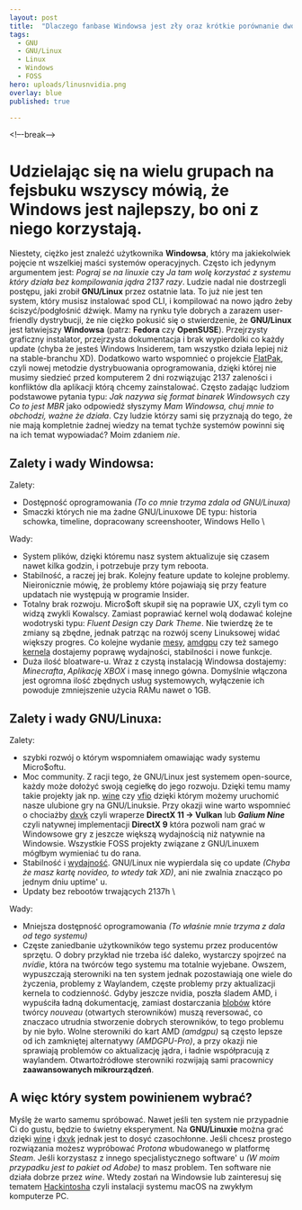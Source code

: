 ```yaml
---
layout: post
title:  "Dlaczego fanbase Windowsa jest zły oraz krótkie porównanie dwóch systemów."
tags:
  - GNU
  - GNU/Linux
  - Linux
  - Windows
  - FOSS
hero: uploads/linusnvidia.png
overlay: blue
published: true

---
```

<!–-break-–>
# Udzielając się na wielu grupach na fejsbuku wszyscy mówią, że Windows jest najlepszy, bo oni z niego korzystają.
Niestety, ciężko jest znaleźć użytkownika **Windowsa**, który ma jakiekolwiek pojęcie nt wszelkiej maści systemów operacyjnych.
Często ich jedynym argumentem jest: *Pograj se na linuxie* czy *Ja tam wolę korzystać z systemu który działa bez kompilowania jądra 2137 razy*.
Ludzie nadal nie dostrzegli postępu, jaki zrobił **GNU/Linux** przez ostatnie lata. To już nie jest ten system, który musisz instalować spod
CLI, i kompilować na nowo jądro żeby ściszyć/podgłośnić dźwięk. Mamy na rynku tyle dobrych a zarazem user-friendly dystrybucji, że nie ciężko pokusić
się o stwierdzenie, że **GNU/Linux** jest łatwiejszy **Windowsa** (patrz: **Fedora** czy **OpenSUSE**). Przejrzysty graficzny instalator, przejrzysta
dokumentacja i brak wypierdolki co każdy update (chyba że jesteś Windows Insiderem, tam wszystko działa lepiej niż na stable-branchu XD). Dodatkowo
warto wspomnieć o projekcie [FlatPak](https://flatpak.org), czyli nowej metodzie dystrybuowania oprogramowania, dzięki której nie musimy siedzieć
przed komputerem 2 dni rozwiązując 2137 zaleności i konfliktów dla aplikacji którą chcemy zainstalować.
Często zadając ludziom podstawowe pytania typu: *Jak nazywa się format binarek Windowsych* czy *Co to jest MBR* jako odpowiedź słyszymy
*Mam Windowsa, chuj mnie to obchodzi, ważne że działa*. Czy ludzie którzy sami się przyznają do tego, że nie mają kompletnie żadnej
wiedzy na temat tychże systemów powinni się na ich temat wypowiadać? Moim zdaniem *nie*.

## Zalety i wady Windowsa:
Zalety:
  * Dostępność oprogramowania *(To co mnie trzyma zdala od GNU/Linuxa)*
  * Smaczki których nie ma żadne GNU/Linuxowe DE typu: historia schowka, timeline, dopracowany screenshooter, Windows Hello \

Wady:
  * System plików, dzięki któremu nasz system aktualizuje się czasem nawet kilka godzin, i potrzebuje przy tym reboota.
  * Stabilność, a raczej jej brak. Kolejny feature update to kolejne problemy. Nieironicznie mówię, że problemy które
    pojawiają się przy feature updatach nie występują w programie Insider.
  * Totalny brak rozwoju. Micro$oft skupił się na poprawie UX, czyli tym co widzą zwykli Kowalscy. Zamiast poprawiać kernel
    wolą dodawać kolejne wodotryski typu: *Fluent Design* czy *Dark Theme*. Nie twierdzę że te zmiany są zbędne, jednak
    patrząc na rozwój sceny Linuksowej widać większy progres. Co kolejne wydanie [mesy](https://www.mesa3d.org), [amdgpu](https://en.wikipedia.org/wiki/AMDGPU)
    czy też samego [kernela](https://kernel.org/) dostajemy poprawę wydajności, stabilności i nowe funkcje.
  * Duża ilość bloatware-u. Wraz z czystą instalacją Windowsa dostajemy: *Minecrafta*, *Aplikację XBOX* i masę innego gówna. Domyślnie
    włączona jest ogromna ilość zbędnych usług systemowych, wyłączenie ich powoduje zmniejszenie użycia RAMu nawet o 1GB.
  
## Zalety i wady GNU/Linuxa:
Zalety:
  * szybki rozwój o którym wspomniałem omawiając wady systemu Micro$oftu.
  * Moc community. Z racji tego, że GNU/Linux jest systemem open-source, każdy może dołożyć swoją cegiełkę do jego rozwoju. Dzięki temu
    mamy takie projekty jak np. [wine](https://winehq.org) czy [vfio](https://wiki.archlinux.org/index.php/PCI_passthrough_via_OVMF) dzięki
    którym możemy uruchomić nasze ulubione gry na GNU/Linuksie. Przy okazji wine warto wspomnieć o chociażby [dxvk](https://github.com/doitsujin/dxvk)
    czyli wraperze **DirectX 11 -> Vulkan** lub ***Galium Nine*** czyli natywnej implementacji **DirectX 9** która pozwoli nam grać w Windowsowe gry 
    z jeszcze większą wydajnością niż natywnie na Windowsie. Wszystkie FOSS projekty związane z GNU/Linuxem mógłbym wymieniać tu do rana.
  * Stabilność i [wydajność](https://www.phoronix.com/scan.php?page=article&item=2990wx-linux-windows&num=1). GNU/Linux nie wypierdala się co update 
    *(Chyba że masz kartę novideo, to wtedy tak XD)*, ani nie zwalnia znacząco po jednym dniu uptime' u.
  * Updaty bez rebootów trwających 2137h \
  
Wady:
  * Mniejsza dostępność oprogramowania *(To właśnie mnie trzyma z dala od tego systemu)*
  * Częste zaniedbanie użytkowników tego systemu przez producentów sprzętu. O dobry przykład nie trzeba iść daleko,
    wystarczy spojrzeć na *nvidie*, która na twórców tego systemu ma totalnie wyjebane. Owszem, wypuszczają sterowniki na ten system
    jednak pozostawiają one wiele do życzenia, problemy z Waylandem, częste problemy przy aktualizacji kernela to codzienność. Gdyby jeszcze nvidia, poszła
    śladem AMD, i wypuściła ładną dokumentację, zamiast dostarczania [blobów](https://en.wikipedia.org/wiki/Binary_blob) które twórcy *nouveau* (otwartych sterowników)
    muszą reversować, co znaczaco utrudnia stworzenie dobrych sterowników, to tego problemu by nie było. Wolne sterowniki do kart AMD *(amdgpu)* są często
    lepsze od ich zamkniętej alternatywy *(AMDGPU-Pro)*, a przy okazji nie sprawiają problemów co aktualizację jądra, i ładnie współpracują z waylandem.
    Otwartoźródłowe sterowniki rozwijają sami pracownicy **zaawansowanych mikrourządzeń**.

## A więc który system powinienem wybrać?
Myślę że warto samemu spróbować. Nawet jeśli ten system nie przypadnie Ci do gustu, będzie to świetny eksperyment. Na **GNU/Linuxie** można grać dzięki
[wine](https://winehq.com) i [dxvk](https://github.com/doitsujin/dxvk) jednak jest to dosyć czasochłonne. Jeśli chcesz prostego rozwiązania możesz 
wypróbować *Protona* wbudowanego w platformę *Steam*. Jeśli korzystasz z innego specjalistycznego software' u *(W moim przypadku jest to pakiet od Adobe)*
to masz problem. Ten software nie działa dobrze przez *wine*. Wtedy zostań na Windowsie lub zainteresuj się tematem [Hackintosha]("https://hackintosh-polska.pl)
czyli instalacji systemu macOS na zwykłym komputerze PC.